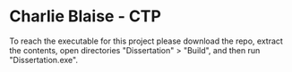 # Charlie Blaise - CTP

To reach the executable for this project please download the repo, extract the contents, open directories "Dissertation" > "Build", and then run "Dissertation.exe".
